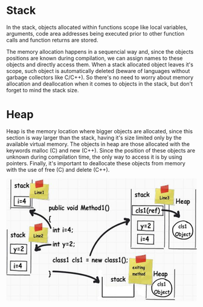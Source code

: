 # Stack
In the stack, objects allocated within functions scope like local variables, arguments, code area addresses being executed prior to other function calls and function returns are stored.

The memory allocation happens in a sequencial way and, since the objects positions are known during compilation, we can assign names to these objects and directly access them. When a stack allocated object leaves it's scope, such object is automatically deleted (beware of languages without garbage collectors like C/C++). So there's no need to worry about memory allocation and deallocation when it comes to objects in the stack, but don't forget to mind the stack size. 

# Heap
Heap is the memory location where bigger objects are allocated, since this section is way larger than the stack, having it's size limited only by the available virtual memory. The objects in heap are those allocated with the keywords malloc (C) and new (C++). Since the position of these objects are unknown during compilation time, the only way to access it is by using pointers. Finally, it's important to deallocate these objects from memory with the use of free (C) and delete (C++).

![CL](StackAndHeap.png)  